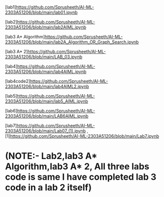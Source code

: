 [lab1]https://github.com/Sprusheeth/AI-ML-2303A51206/blob/main/lab01.ipynb

[lab2]https://github.com/Sprusheeth/AI-ML-2303A51206/blob/main/lab2AIML.ipynb

[lab3 A* Algorithm]https://github.com/Sprusheeth/AI-ML-2303A51206/blob/main/lab2A_Algorithm_OR_Graph_Search.ipynb

[lab3 A* 2]https://github.com/Sprusheeth/AI-ML-2303A51206/blob/main/LAB_03.ipynb

[lab4]https://github.com/Sprusheeth/AI-ML-2303A51206/blob/main/lab4AIML.ipynb

[lab4code2]https://github.com/Sprusheeth/AI-ML-2303A51206/blob/main/lab4AIML2.ipynb<br>

[lab5]https://github.com/Sprusheeth/AI-ML-2303A51206/blob/main/lab5_AIML.ipynb<br>

[lab6]https://github.com/Sprusheeth/AI-ML-2303A51206/blob/main/LAB6AIML.ipynb<br>

[lab7]https://github.com/Sprusheeth/AI-ML-2303A51206/blob/main/Lab07_(1).ipynb ,
[1]https://github.com/Sprusheeth/AI-ML-2303A51206/blob/main/Lab7.ipynb<br>

<h1>(NOTE:- Lab2,lab3 A* Algorithm,lab3 A* 2, All three labs code is same I have completed lab 3 code in a lab 2 itself)</h1>
